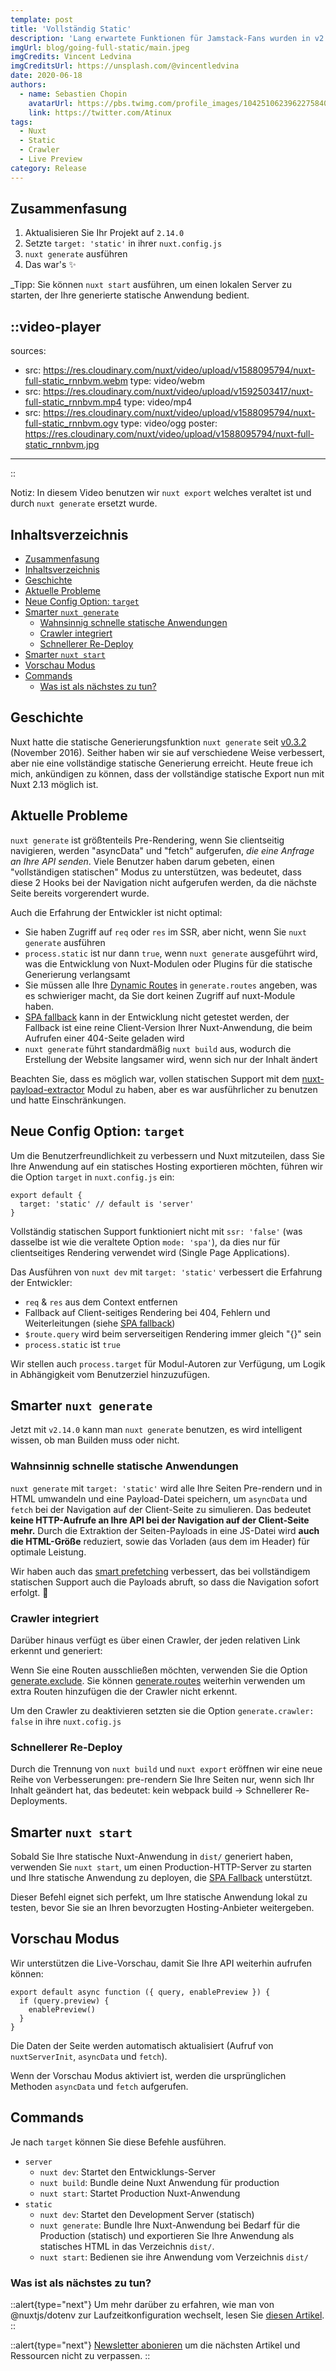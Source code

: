 ```yaml
---
template: post
title: 'Vollständig Static'
description: 'Lang erwartete Funktionen für Jamstack-Fans wurden in v2.13 eingeführt: vollständig statischer Export, verbessertes Smart Prefetching, integrierter Crawler, schnelleres Re-Deployment, eingebauter Webserver und neue Zieloption für die Konfiguration ⚡️'
imgUrl: blog/going-full-static/main.jpeg
imgCredits: Vincent Ledvina
imgCreditsUrl: https://unsplash.com/@vincentledvina
date: 2020-06-18
authors:
  - name: Sebastien Chopin
    avatarUrl: https://pbs.twimg.com/profile_images/1042510623962275840/1Iw_Mvud_400x400.jpg
    link: https://twitter.com/Atinux
tags:
  - Nuxt
  - Static
  - Crawler
  - Live Preview
category: Release
---
```


## Zusammenfasung

1. Aktualisieren Sie Ihr Projekt auf `2.14.0`
2. Setzte `target: 'static'` in ihrer `nuxt.config.js`
3. `nuxt generate` ausführen
4. Das war's ✨

\_Tipp: Sie können `nuxt start` ausführen, um einen lokalen Server zu starten, der Ihre generierte statische Anwendung bedient.

## ::video-player

sources:

- src: https://res.cloudinary.com/nuxt/video/upload/v1588095794/nuxt-full-static_rnnbvm.webm
  type: video/webm
- src: https://res.cloudinary.com/nuxt/video/upload/v1592503417/nuxt-full-static_rnnbvm.mp4
  type: video/mp4
- src: https://res.cloudinary.com/nuxt/video/upload/v1588095794/nuxt-full-static_rnnbvm.ogv
  type: video/ogg
  poster: https://res.cloudinary.com/nuxt/video/upload/v1588095794/nuxt-full-static_rnnbvm.jpg

---

::

<p>

Notiz: In diesem Video benutzen wir `nuxt export` welches veraltet ist und durch `nuxt generate` ersetzt wurde.

</p>

## Inhaltsverzeichnis

- [Zusammenfasung](#too-long-to-read)
- [Inhaltsverzeichnis](#table-of-contents)
- [Geschichte](#history)
- [Aktuelle Probleme](#current-issues)
- [Neue Config Option: `target`](#new-config-option-target)
- [Smarter `nuxt generate`](#smarter-nuxt-generate)
  - [Wahnsinnig schnelle statische Anwendungen](#crazy-fast-static-applications)
  - [Crawler integriert](#crawler-integrated)
  - [Schnellerer Re-Deploy](#faster-re-deploy)
- [Smarter `nuxt start`](#smarter-nuxt-start)
- [Vorschau Modus](#preview-mode)
- [Commands](#commands)
  - [Was ist als nächstes zu tun?](#what-to-do-next)

## Geschichte

Nuxt hatte die statische Generierungsfunktion `nuxt generate` seit [v0.3.2](https://github.com/nuxt/nuxt.js/releases/tag/v0.3.2) (November 2016). Seither haben wir sie auf verschiedene Weise verbessert, aber nie eine vollständige statische Generierung erreicht. Heute freue ich mich, ankündigen zu können, dass der vollständige statische Export nun mit Nuxt 2.13 möglich ist.

## Aktuelle Probleme

`nuxt generate` ist größtenteils Pre-Rendering, wenn Sie clientseitig navigieren, werden "asyncData" und "fetch" aufgerufen, _die eine Anfrage an Ihre API senden_. Viele Benutzer haben darum gebeten, einen "vollständigen statischen" Modus zu unterstützen, was bedeutet, dass diese 2 Hooks bei der Navigation nicht aufgerufen werden, da die nächste Seite bereits vorgerendert wurde.

Auch die Erfahrung der Entwickler ist nicht optimal:

- Sie haben Zugriff auf `req` oder `res` im SSR, aber nicht, wenn Sie `nuxt generate` ausführen
- `process.static` ist nur dann `true`, wenn `nuxt generate` ausgeführt wird, was die Entwicklung von Nuxt-Modulen oder Plugins für die statische Generierung verlangsamt
- Sie müssen alle Ihre [Dynamic Routes](/docs/features/file-system-routing#dynamic-routes) in `generate.routes` angeben, was es schwieriger macht, da Sie dort keinen Zugriff auf nuxt-Module haben.
- [SPA fallback](/docs/concepts/static-site-generation#spa-fallback) kann in der Entwicklung nicht getestet werden, der Fallback ist eine reine Client-Version Ihrer Nuxt-Anwendung, die beim Aufrufen einer 404-Seite geladen wird
- `nuxt generate` führt standardmäßig `nuxt build` aus, wodurch die Erstellung der Website langsamer wird, wenn sich nur der Inhalt ändert

Beachten Sie, dass es möglich war, vollen statischen Support mit dem [nuxt-payload-extractor](https://github.com/DreaMinder/nuxt-payload-extractor) Modul zu haben, aber es war ausführlicher zu benutzen und hatte Einschränkungen.

## Neue Config Option: `target`

Um die Benutzerfreundlichkeit zu verbessern und Nuxt mitzuteilen, dass Sie Ihre Anwendung auf ein statisches Hosting exportieren möchten, führen wir die Option `target` in `nuxt.config.js` ein:

```js{}[nuxt.config.js]
export default {
  target: 'static' // default is 'server'
}
```

<base-alert type="warning">

Vollständig statischen Support funktioniert nicht mit `ssr: 'false'` (was dasselbe ist wie die veraltete Option `mode: 'spa'`), da dies nur für clientseitiges Rendering verwendet wird (Single Page Applications).

</base-alert>

Das Ausführen von `nuxt dev` mit `target: 'static'` verbessert die Erfahrung der Entwickler:

- `req` & `res` aus dem Context entfernen
- Fallback auf Client-seitiges Rendering bei 404, Fehlern und Weiterleitungen (siehe [SPA fallback](/docs/concepts/static-site-generation#spa-fallback))
- `$route.query` wird beim serverseitigen Rendering immer gleich "{}" sein
- `process.static` ist `true`

Wir stellen auch `process.target` für Modul-Autoren zur Verfügung, um Logik in Abhängigkeit vom Benutzerziel hinzuzufügen.

## Smarter `nuxt generate`

Jetzt mit `v2.14.0` kann man `nuxt generate` benutzen, es wird intelligent wissen, ob man Builden muss oder nicht.

### Wahnsinnig schnelle statische Anwendungen

`nuxt generate` mit `target: 'static'` wird alle Ihre Seiten Pre-rendern und in HTML umwandeln und eine Payload-Datei speichern, um `asyncData` und `fetch` bei der Navigation auf der Client-Seite zu simulieren. Das bedeutet **keine HTTP-Aufrufe an Ihre API bei der Navigation auf der Client-Seite mehr.** Durch die Extraktion der Seiten-Payloads in eine JS-Datei wird **auch die HTML-Größe** reduziert, sowie das Vorladen (aus dem <link> im Header) für optimale Leistung.

Wir haben auch das [smart prefetching](/announcements/introducing-smart-prefetching) verbessert, das bei vollständigem statischen Support auch die Payloads abruft, so dass die Navigation sofort erfolgt. 👀

### Crawler integriert

Darüber hinaus verfügt es über einen Crawler, der jeden relativen Link erkennt und generiert:

Wenn Sie eine Routen ausschließen möchten, verwenden Sie die Option [generate.exclude](/docs/configuration-glossary/configuration-generate#exclude). Sie können [generate.routes](/docs/configuration-glossary/configuration-generate#routes) weiterhin verwenden um extra Routen hinzufügen die der Crawler nicht erkennt.

Um den Crawler zu deaktivieren setzten sie die Option `generate.crawler: false` in ihre `nuxt.cofig.js`

### Schnellerer Re-Deploy

Durch die Trennung von `nuxt build` und `nuxt export` eröffnen wir eine neue Reihe von Verbesserungen: pre-rendern Sie Ihre Seiten nur, wenn sich Ihr Inhalt geändert hat, das bedeutet: kein webpack build → Schnellerer Re-Deployments.

## Smarter `nuxt start`

Sobald Sie Ihre statische Nuxt-Anwendung in `dist/` generiert haben, verwenden Sie `nuxt start`, um einen Production-HTTP-Server zu starten und Ihre statische Anwendung zu deployen, die [SPA Fallback](/docs/concepts/static-site-generation#spa-fallback) unterstützt.

Dieser Befehl eignet sich perfekt, um Ihre statische Anwendung lokal zu testen, bevor Sie sie an Ihren bevorzugten Hosting-Anbieter weitergeben.

## Vorschau Modus

Wir unterstützen die Live-Vorschau, damit Sie Ihre API weiterhin aufrufen können:

```js{}[plugins/preview.client.js]
export default async function ({ query, enablePreview }) {
  if (query.preview) {
    enablePreview()
  }
}
```

Die Daten der Seite werden automatisch aktualisiert (Aufruf von `nuxtServerInit`, `asyncData` und `fetch`).

Wenn der Vorschau Modus aktiviert ist, werden die ursprünglichen Methoden `asyncData` und `fetch` aufgerufen.

## Commands

Je nach `target` können Sie diese Befehle ausführen.

- `server`
  - `nuxt dev`: Startet den Entwicklungs-Server
  - `nuxt build`: Bundle deine Nuxt Anwendung für production
  - `nuxt start`: Startet Production Nuxt-Anwendung
- `static`
  - `nuxt dev`: Startet den Development Server (statisch)
  - `nuxt generate`: Bundle Ihre Nuxt-Anwendung bei Bedarf für die Production (statisch) und exportieren Sie Ihre Anwendung als statisches HTML in das Verzeichnis `dist/`.
  - `nuxt start`: Bedienen sie ihre Anwendung vom Verzeichnis `dist/`

### Was ist als nächstes zu tun?

::alert{type="next"}
Um mehr darüber zu erfahren, wie man von @nuxtjs/dotenv zur Laufzeitkonfiguration wechselt, lesen Sie [diesen Artikel](/tutorials/moving-from-nuxtjs-dotenv-to-runtime-config).
::

::alert{type="next"}
[Newsletter abonieren](#subscribe-to-newsletter) um die nächsten Artikel und Ressourcen nicht zu verpassen.
::

